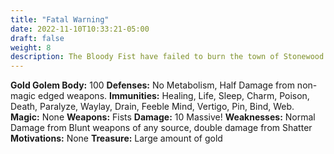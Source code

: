 ```yaml
---
title: "Fatal Warning"
date: 2022-11-10T10:33:21-05:00
draft: false
weight: 8
description: The Bloody Fist have failed to burn the town of Stonewood down by conventional means so now they play with a bigger Ace in their sleeve. People are wandering around with Pamphlets essentially reading Surrender or Burn.
---
```


**Gold Golem
Body:** 100
**Defenses:** No Metabolism, Half Damage from non-magic edged weapons.
**Immunities:** Healing, Life, Sleep, Charm, Poison, Death, Paralyze, Waylay, Drain, Feeble Mind, Vertigo, Pin, Bind, Web.
**Magic:** None
**Weapons:** Fists
**Damage:** 10 Massive!
**Weaknesses:** Normal Damage from Blunt weapons of any source, double damage from Shatter
**Motivations:** None
**Treasure:** Large amount of gold



